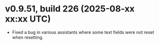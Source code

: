 # v0.9.51, build 226 (2025-08-xx xx:xx UTC)
- Fixed a bug in various assistants where some text fields were not reset when resetting.